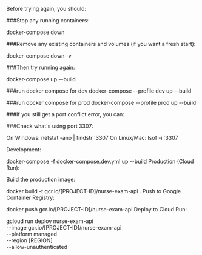 Before trying again, you should:

###Stop any running containers:

docker-compose down

###Remove any existing containers and volumes (if you want a fresh start):

docker-compose down -v

###Then try running again:

docker-compose up --build

###run docker compose for dev
docker-compose --profile dev up --build

###run docker compose for prod
docker-compose --profile prod up --build


###If you still get a port conflict error, you can:

###Check what's using port 3307:

On Windows: netstat -ano | findstr :3307
On Linux/Mac: lsof -i :3307

Development:


docker-compose -f docker-compose.dev.yml up --build
Production (Cloud Run):

Build the production image:

docker build -t gcr.io/[PROJECT-ID]/nurse-exam-api .
Push to Google Container Registry:

docker push gcr.io/[PROJECT-ID]/nurse-exam-api
Deploy to Cloud Run:

gcloud run deploy nurse-exam-api \
  --image gcr.io/[PROJECT-ID]/nurse-exam-api \
  --platform managed \
  --region [REGION] \
  --allow-unauthenticated